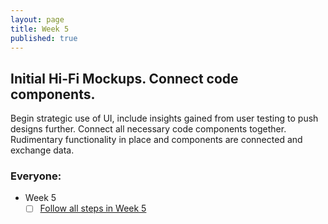 ```yaml
---
layout: page
title: Week 5
published: true
---
```


## Initial Hi-Fi Mockups. Connect code components.

Begin strategic use of UI, include insights gained from user testing to push designs further. Connect all necessary code components together. Rudimentary functionality in place and components are connected and exchange data.


### Everyone:
  * Week 5
    * [ ] [Follow all steps in Week 5](milestones/week05/index.md)
